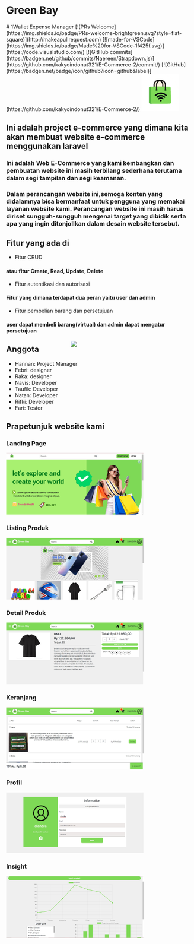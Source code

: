 <h1>Green Bay</h1>
# 1Wallet Expense Manager [![PRs Welcome](https://img.shields.io/badge/PRs-welcome-brightgreen.svg?style=flat-square)](http://makeapullrequest.com) [![made-for-VSCode](https://img.shields.io/badge/Made%20for-VSCode-1f425f.svg)](https://code.visualstudio.com/) [![GitHub commits](https://badgen.net/github/commits/Naereen/Strapdown.js)](https://github.com/kakyoindonut321/E-Commerce-2/commit/) [![GitHub](https://badgen.net/badge/icon/github?icon=github&label)](https://github.com/kakyoindonut321/E-Commerce-2/)
<img src="https://raw.githubusercontent.com/kakyoindonut321/E-Commerce-KL2/main/design/KLMPK2%20Shop%20logo%20green.png" alt="Girl in a jacket" width="100">

## Ini adalah project e-commerce yang dimana kita akan membuat website e-commerce menggunakan laravel

### Ini adalah Web E-Commerce yang kami kembangkan dan pembuatan website ini masih terbilang sederhana terutama dalam segi tampilan dan segi keamanan.

### Dalam perancangan website ini,semoga konten yang didalamnya bisa bermanfaat untuk pengguna yang memakai layanan website kami. Perancangan website ini masih harus diriset sungguh-sungguh mengenai target yang dibidik serta apa yang ingin ditonjollkan dalam desain website tersebut.

## Fitur yang ada di 
           
 - Fitur CRUD
 #### atau fitur Create, Read, Update, Delete
 
 - Fitur autentikasi dan autorisasi
 #### Fitur yang dimana terdapat dua peran yaitu user dan admin
 
 - Fitur pembelian barang dan persetujuan
 #### user dapat membeli barang(virtual) dan admin dapat mengatur persetujuan 

<img align="right" src="https://img.freepik.com/premium-vector/person-shopping-online-tablet_160308-4544.jpg?w=2000" width="330px">

## Anggota
- Hannan: Project Manager
- Febri: designer
- Raka: designer
- Navis: Developer
- Taufik: Developer
- Natan: Developer
- Rifki: Developer
- Fari: Tester

## Prapetunjuk website kami
<h3 >Landing Page</h3>
<img align="lower" src="https://raw.githubusercontent.com/kakyoindonut321/E-Commerce-2/main/design/preview/landingpage.jpg" width="370px">

<h3>Listing Produk</h3>
<img align="lower" src="https://raw.githubusercontent.com/kakyoindonut321/E-Commerce-2/main/design/preview/listing.jpg" width="370px">

<h3>Detail Produk</h3>
<img align="lower" src="https://raw.githubusercontent.com/kakyoindonut321/E-Commerce-2/main/design/preview/detail.jpg" width="370px">

<h3>Keranjang</h3>
<img align="lower" src="https://raw.githubusercontent.com/kakyoindonut321/E-Commerce-2/main/design/preview/keranjang.jpg" width="370px">

<h3>Profil</h3>
<img align="lower" src="https://raw.githubusercontent.com/kakyoindonut321/E-Commerce-2/main/design/preview/profil.jpg" width="370px">

<h3>Insight</h3>
<img align="lower" src="https://raw.githubusercontent.com/kakyoindonut321/E-Commerce-2/main/design/preview/insight.jpg" width="370px">

